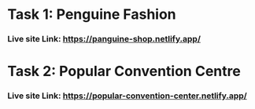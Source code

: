 # Task 1: Penguine Fashion
### Live site Link: https://panguine-shop.netlify.app/
# Task 2: Popular Convention Centre
### Live site Link: https://popular-convention-center.netlify.app/
